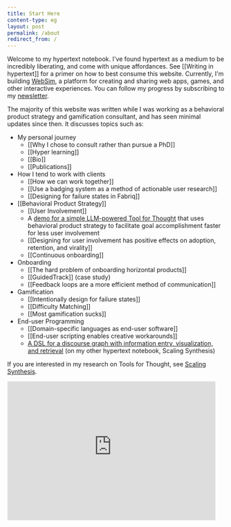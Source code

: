 ```yaml
---
title: Start Here
content-type: eg
layout: post
permalink: /about
redirect_from: /
---
```


Welcome to my hypertext notebook. I've found hypertext as a medium to be incredibly liberating, and come with unique affordances. See [[Writing in hypertext]] for a primer on how to best consume this website. Currently, I'm building [WebSim](https://websim.ai), a platform for creating and sharing web apps, games, and other interactive experiences. You can follow my progress by subscribing to my [newsletter](newsletter.robhaisfield.com).

The majority of this website was written while I was working as a behavioral product strategy and gamification consultant, and has seen minimal updates since then. It discusses topics such as:

- My personal journey
  - [[Why I chose to consult rather than pursue a PhD]]
  - [[Hyper learning]]
  - [[Bio]]
  - [[Publications]]
- How I tend to work with clients
  - [[How we can work together]]
  - [[Use a badging system as a method of actionable user research]]
  - [[Designing for failure states in Fabriq]]
- [[Behavioral Product Strategy]]
  - [[User Involvement]]
  - A [demo for a simple LLM-powered Tool for Thought](https://www.youtube.com/watch?v=9edLOMad7Cc) that uses behavioral product strategy to facilitate goal accomplishment faster for less user involvement
  - [[Designing for user involvement has positive effects on adoption, retention, and virality]]
  - [[Continuous onboarding]]
- Onboarding
  - [[The hard problem of onboarding horizontal products]]
  - [[GuidedTrack]] (case study)
  - [[Feedback loops are a more efficient method of communication]]
- Gamification
  - [[Intentionally design for failure states]]
  - [[Difficulty Matching]]
  - [[Most gamification sucks]]
- End-user Programming
  - [[Domain-specific languages as end-user software]]
  - [[End-user scripting enables creative workarounds]]
  - [A DSL for a discourse graph with information entry, visualization, and retrieval](https://scalingsynthesis.com/I-A-DSL-for-a-discourse-graph-with-information-entry-visualization-and-retrieval/) (on my other hypertext notebook, Scaling Synthesis)

If you are interested in my research on Tools for Thought, see [Scaling Synthesis](https://scalingsynthesis.com).

<iframe src="https://newsletter.robhaisfield.com/embed" width="480" height="320" style="border:1px solid #EEE; background:white;" frameborder="0" scrolling="no"></iframe>

